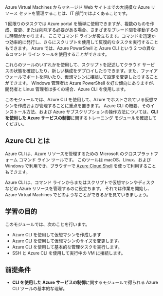 Azure Virtual Machines からマネージド Web サイトまでの大規模な Azure リソース セットを管理することは、IT 部門ではよくあることです。

1 回限りのタスクでは Azure portal を簡単に使用できますが、複数のものを作成、変更、または削除する必要がある場合、さまざまなブレード間を移動するのに時間がかかります。 ここでコマンド ラインが役立ちます。コマンドを迅速かつ効率的に発行し、さらにスクリプトを使用して反復的なタスクを実行することもできます。 Azure では、Azure PowerShell と Azure CLI という 2 つの異なるコマンド ライン ツールを使用することができます。

これらのツールのいずれかを使用して、スクリプトを記述してクラウド サービスの状態を確認したり、新しい構成をデプロイしたりできます。また、ファイアウォールでポートを開いたり、仮想マシンに接続して設定を変更したりすることができます。 Windows 管理者は Azure PowerShell を好む傾向にありますが、開発者と Linux 管理者は多くの場合、Azure CLI を使用します。

このモジュールでは、Azure CLI を使用して、Azure でホストされている仮想マシンを作成および管理することに重点を置きます。 Azure CLI の概要、そのインストール方法、および Azure サブスクリプションの操作方法については、**CLI を使用した Azure サービスの制御**に関するトレーニング モジュールを確認してください。

## <a name="what-is-the-azure-cli"></a>Azure CLI とは

Azure CLI は、Azure リソースを管理するための Microsoft のクロスプラットフォーム コマンド ライン ツールです。 このツールは macOS、Linux、および Windows で利用でき、ブラウザーで [Azure Cloud Shell](https://docs.microsoft.com/azure/cloud-shell/overview) を使って利用することもできます。

Azure CLI は、コマンド ラインからまたはスクリプトで仮想マシンやディスクなどの Azure リソースを管理するのに役立ちます。 それでは作業を開始し、Azure Virtual Machines でどのようなことができるかを見ていきましょう。

## <a name="learning-objectives"></a>学習の目的

このモジュールでは、次のことを行います。

- Azure CLI を使用して仮想マシンを作成します
- Azure CLI を使用して仮想マシンのサイズを変更します。
- Azure CLI を使用して基本的な管理タスクを実行します。
- SSH と Azure CLI を使用して実行中の VM に接続します。

## <a name="prerequsites"></a>前提条件

- **CLI を使用した Azure サービスの制御**に関するモジュールで得られる Azure CLI ツールの基本的な理解。